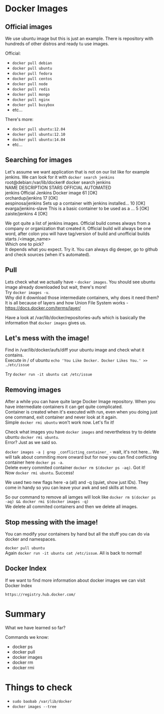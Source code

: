 # Docker Images

## Official images
We use ubuntu image but this is just an example. There is repository with hundreds of other distros and ready tu use images.  

Official:  

* `docker pull debian`  
* `docker pull ubuntu`  
* `docker pull fedora`  
* `docker pull centos`  
* `docker pull node`  
* `docker pull redis`  
* `docker pull mongo`  
* `docker pull nginx`  
* `docker pull busybox`  
* etc...

There's more:  

* `docker pull ubuntu:12.04`
* `docker pull ubuntu:12.10`
* `docker pull ubuntu:14.04`
* etc...

## Searching for images

Let's assume we want application that is not on our list like for example jenkins. We can look for it with `docker search jenkins`  
    root@debian:/var/lib/docker# docker search jenkins  
    NAME                                             DESCRIPTION                                     STARS     OFFICIAL   AUTOMATED  
    jenkins                                          Official Jenkins Docker image                   61        [OK]         
    orchardup/jenkins                                                                                17                   [OK]  
    aespinosa/jenkins                                Sets up a container with jenkins installed...   10                   [OK]  
    evarga/jenkins-slave                             This is a basic container to be used as a ...   5                    [OK]  
    zaiste/jenkins                                                                                   4                    [OK]  
    
We got quite a list of jenkins images. Official build comes always from a company or organization that created it. 
Official build will always be one word, after colon you will have tag/version of build and unofficial builds starts <maintainer>/<image_name>  
Which one to pick?  
It depends what you expect. Try it. You can always dig deeper, go to github and check sources (when it's automated).  

## Pull

Lets check what we actually have - `docker images`. You should see ubuntu image already downloaded but wait, there's more!  
Try `docker images -v`.  
Why did it download those intermediate containers, why does it need them?  
It is all because of layers and how Union File System works - https://docs.docker.com/terms/layer/

Have a look at /var/lib/docker/repositories-aufs which is basically the information that `docker images` gives us.  

## Let's mess with the image!

Find in /var/lib/docker/aufs/diff your ubuntu image and check what it contains.  
Execute in / of ubuntu `echo 'You Like Docker. Docker Likes You.' >> ./etc/issue`
  
Try `docker run -it ubuntu cat /etc/issue`  

## Removing images

After a while you can have quite large Docker Image repository. When you have intermediate containers it can get quite complicated.  
Container is created when it's executed with run, even when you doing just one command, exit container and never look at it again.  
Simple `docker rmi ubuntu` won't work now. Let's fix it!  
  
Check what images you have `docker images` and nevertheless try to delete ubuntu `docker rmi ubuntu`.  
Error? Just as we said so.  
  
`docker images -a | grep _conflicting_container_` - wait, it's not here...  We will talk about commiting more onward but for now you can find conflicting container here `docker ps -a`.  
Delete every commited container `docker rm $(docker ps -aq)`. Got it!  
Now `docker rmi ubuntu`. Success!  
  
We used two new flags here -a (all) and -q (quiet, show just IDs). They come in handy so you can leave your awk and sed skills at home.  
  
So our command to remove all iamges will look like `docker rm $(docker ps -aq) && docker rmi $(docker images -q)`  
We delete all commited containers and then we delete all images.
  
## Stop messing with the image!
You can modify your containers by hand but all the stuff you can do via docker and namespaces.

`docker pull ubuntu`  
Again `docker run -it ubuntu cat /etc/issue`. All is back to normal!

## Docker Index
If we want to find more information about docker images we can visit Docker Index
```
https://registry.hub.docker.com/
```


# Summary
What we have learned so far?  

Commands we know:  

* docker ps
* docker pull
* docker images
* docker rm
* docker rmi
  

# Things to check

* `sudo baobab /var/lib/docker`  
* `docker images --tree`